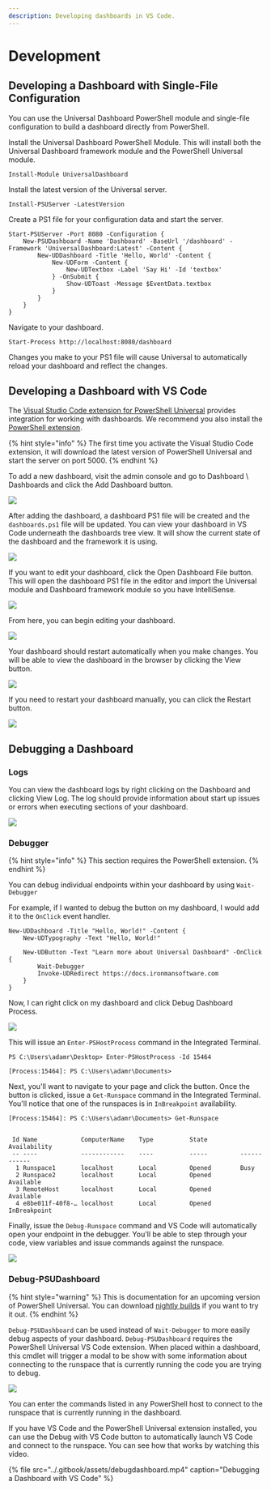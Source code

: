 ```yaml
---
description: Developing dashboards in VS Code.
---
```


# Development

## Developing a Dashboard with Single-File Configuration

You can use the Universal Dashboard PowerShell module and single-file configuration to build a dashboard directly from PowerShell. 

Install the Universal Dashboard PowerShell Module. This will install both the Universal Dashboard framework module and the PowerShell Universal module. 

```text
Install-Module UniversalDashboard
```

Install the latest version of the Universal server.

```text
Install-PSUServer -LatestVersion
```

Create a PS1 file for your configuration data and start the server.

```text
Start-PSUServer -Port 8080 -Configuration {
    New-PSUDashboard -Name 'Dashboard' -BaseUrl '/dashboard' -Framework 'UniversalDashboard:Latest' -Content {
        New-UDDashboard -Title 'Hello, World' -Content {
            New-UDForm -Content {
                New-UDTextbox -Label 'Say Hi' -Id 'textbox'
            } -OnSubmit {
                Show-UDToast -Message $EventData.textbox
            }
        }
    }
}
```

Navigate to your dashboard.

```text
Start-Process http://localhost:8080/dashboard
```

Changes you make to your PS1 file will cause Universal to automatically reload your dashboard and reflect the changes. 

## Developing a Dashboard with VS Code

The [Visual Studio Code extension for PowerShell Universal](https://marketplace.visualstudio.com/items?itemName=ironmansoftware.powershell-universal) provides integration for working with dashboards. We recommend you also install the [PowerShell extension](https://marketplace.visualstudio.com/items?itemName=ms-vscode.PowerShell). 

{% hint style="info" %}
The first time you activate the Visual Studio Code extension, it will download the latest version of PowerShell Universal and start the server on port 5000.
{% endhint %}

To add a new dashboard, visit the admin console and go to Dashboard \ Dashboards and click the Add Dashboard button. 

![](../.gitbook/assets/image%20%28129%29.png)

After adding the dashboard, a dashboard PS1 file will be created and the `dashboards.ps1` file will be updated. You can view your dashboard in VS Code underneath the dashboards tree view. It will show the current state of the dashboard and the framework it is using. 

![](../.gitbook/assets/image%20%28126%29.png)

If you want to edit your dashboard, click the Open Dashboard File button. This will open the dashboard PS1 file in the editor and import the Universal module and Dashboard framework module so you have IntelliSense. 

![](../.gitbook/assets/image%20%28133%29.png)

From here, you can begin editing your dashboard.

![](../.gitbook/assets/bxmax1ree3.gif)

Your dashboard should restart automatically when you make changes. You will be able to view the dashboard in the browser by clicking the View button. 

![](../.gitbook/assets/image%20%28127%29.png)

If you need to restart your dashboard manually, you can click the Restart button. 

![](../.gitbook/assets/image%20%28132%29.png)

## Debugging a Dashboard

### Logs

You can view the dashboard logs by right clicking on the Dashboard and clicking View Log. The log should provide information about start up issues or errors when executing sections of your dashboard. 

![](../.gitbook/assets/p8biqj6yvo.gif)

### Debugger

{% hint style="info" %}
This section requires the PowerShell extension.
{% endhint %}

You can debug individual endpoints within your dashboard by using `Wait-Debugger`

For example, if I wanted to debug the button on my dashboard, I would add it to the `OnClick` event handler. 

```text
New-UDDashboard -Title "Hello, World!" -Content {
    New-UDTypography -Text "Hello, World!"

    New-UDButton -Text "Learn more about Universal Dashboard" -OnClick {
        Wait-Debugger
        Invoke-UDRedirect https://docs.ironmansoftware.com
    }
}
```

Now, I can right click on my dashboard and click Debug Dashboard Process.

![](../.gitbook/assets/image%20%28123%29.png)

This will issue an `Enter-PSHostProcess` command in the Integrated Terminal. 

```text
PS C:\Users\adamr\Desktop> Enter-PSHostProcess -Id 15464

[Process:15464]: PS C:\Users\adamr\Documents>
```

Next, you'll want to navigate to your page and click the button. Once the button is clicked, issue a `Get-Runspace` command in the Integrated Terminal. You'll notice that one of the runspaces is in `InBreakpoint` availability. 

```text
[Process:15464]: PS C:\Users\adamr\Documents> Get-Runspace


 Id Name            ComputerName    Type          State         Availability
 -- ----            ------------    ----          -----         ------------
  1 Runspace1       localhost       Local         Opened        Busy        
  2 Runspace2       localhost       Local         Opened        Available   
  3 RemoteHost      localhost       Local         Opened        Available   
  4 e8be011f-40f8-… localhost       Local         Opened        InBreakpoint
```

Finally, issue the `Debug-Runspace` command and VS Code will automatically open your endpoint in the debugger. You'll be able to step through your code, view variables and issue commands against the runspace. 

![](../.gitbook/assets/jidgnpmbwy.gif)

### Debug-PSUDashboard

{% hint style="warning" %}
This is documentation for an upcoming version of PowerShell Universal. You can download [nightly builds](https://imsreleases.z19.web.core.windows.net/) if you want to try it out.
{% endhint %}

`Debug-PSUDashboard` can be used instead of `Wait-Debugger` to more easily debug aspects of your dashboard. `Debug-PSUDashboard` requires the PowerShell Universal VS Code extension. When placed within a dashboard, this cmdlet will trigger a modal to be show with some information about connecting to the runspace that is currently running the code you are trying to debug. 

![](../.gitbook/assets/image%20%28174%29.png)

You can enter the commands listed in any PowerShell host to connect to the runspace that is currently running in the dashboard. 

If you have VS Code and the PowerShell Universal extension installed, you can use the Debug with VS Code button to automatically launch VS Code and connect to the runspace. You can see how that works by watching this video. 

{% file src="../.gitbook/assets/debugdashboard.mp4" caption="Debugging a Dashboard with VS Code" %}



